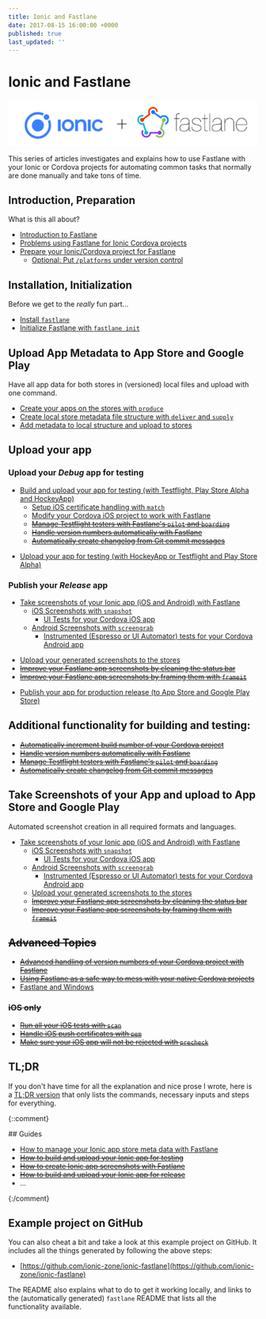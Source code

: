 ```yaml
---
title: Ionic and Fastlane
date: 2017-08-15 16:00:00 +0000
published: true
last_updated: ''
---
```

# Ionic and Fastlane

![Ionic + Fastlane](fastlane/images/ionic_fastlane.png)

This series of articles investigates and explains how to use Fastlane with your Ionic or Cordova projects for automating common tasks that normally are done manually and take tons of time.

## Introduction, Preparation

What is this all about?

- [Introduction to Fastlane](fastlane/introduction-to-fastlane.md)
- [Problems using Fastlane for Ionic Cordova projects](fastlane/problems-with-using-fastlane-for-ionic.md)
- [Prepare your Ionic/Cordova project for Fastlane](fastlane/prepare-your-ionic-project-for-fastlane.md)
  - [Optional: Put `/platforms` under version control](fastlane/put-platforms-under-version-control.md)

## Installation, Initialization

Before we get to the _really_ fun part...

- [Install `fastlane`](fastlane/install-fastlane.md)
- [Initialize Fastlane with `fastlane init`](fastlane/initialize-fastlane-for-your-cordova-ios-and-android-apps.md)

## Upload App Metadata to App Store and Google Play

Have all app data for both stores in (versioned) local files and upload with one command.

- [Create your apps on the stores with `produce`](fastlane/create-your-remote-app-with-fastlane.md)
- [Create local store metadata file structure with `deliver` and `supply`](fastlane/create-local-file-structure.md)
- [Add metadata to local structure and upload to stores](fastlane/add-metadata-and-upload.md)

<div id="future-content">

## Upload your app

### Upload your _Debug_ app for testing

- [Build and upload your app for testing (with Testflight, Play Store Alpha and HockeyApp)](fastlane/build-and-upload-for-testing)
   * [Setup iOS certificate handling with `match`](fastlane/setup-ios-certificate-handling)
   * [Modify your Cordova iOS project to work with Fastlane](fastlane/modify-cordova-ios-project-for-fastlane)
   * ~~[Manage Testflight testers with Fastlane's `pilot` and `boarding`](fastlane/manage-testflight-testers-with-fastlane)~~
   * ~~[Handle version numbers automatically with Fastlane](fastlane/handle-version-numbers-automatically-with-fastlane)~~
   * ~~[Automatically create changelog from Git commit messages](fastlane/automatically-create-changelogs-from-git-commit-messages)~~
</div>

- [Upload your app for testing (with HockeyApp or Testflight and Play Store Alpha)](fastlane/upload-for-testing.md)

### Publish your _Release_ app

- [Take screenshots of your Ionic app (iOS and Android) with Fastlane](fastlane/take-screenshots-of-your-ionic-app-ios-ad-android-with-fastlane)
   * [iOS Screenshots with `snapshot`](fastlane/ios-screenshots-with-snapshot)
     * [UI Tests for your Cordova iOS app ](fastlane/uitest-for-cordova-apps)
   * [Android Screenshots with `screengrab`](fastlane/android-screenshots-with-screengrab)
     * [Instrumented (Espresso or UI Automator) tests for your Cordova Android app](fastlane/instrumented-espresso-or-ui-automator-tests-for-android-cordova-apps)

<div id="future-content">

   * [Upload your generated screenshots to the stores](fastlane/upload-generated-screenshots)
   * ~~[Improve your Fastlane app screenshots by cleaning the status bar](fastlane/improve-generated-screenshots-by-cleaning-status-bar)~~
   * ~~[Improve your Fastlane app screenshots by framing them with `frameit`](fastlane/improve-screenshots-by-framing-them)~~

- [Publish your app for production release (to App Store and Google Play Store)](fastlane/publish-your-app.md)

## Additional functionality for building and testing:

- ~~[Automatically increment build number of your Cordova project](fastlane/increment-build-number.md)~~
- ~~[Handle version numbers automatically with Fastlane](fastlane/handle-version-numbers-automatically-with-fastlane.md)~~
- ~~[Manage Testflight testers with Fastlane's `pilot` and `boarding`](fastlane/manage-testflight-testers-with-fastlane.md)~~
- ~~[Automatically create changelog from Git commit messages](fastlane/automatically-create-changelogs-from-git-commit-messages.md)~~

## Take Screenshots of your App and upload to App Store and Google Play

Automated screenshot creation in all required formats and languages.

- [Take screenshots of your Ionic app (iOS and Android) with Fastlane](fastlane/take-screenshots-of-your-ionic-app-ios-ad-android-with-fastlane.md)
  - [iOS Screenshots with `snapshot`](fastlane/ios-screenshots-with-snapshot.md)
    - [UI Tests for your Cordova iOS app](fastlane/uitest-for-cordova-apps.md)
  - [Android Screenshots with `screengrab`](fastlane/android-screenshots-with-screengrab.md)
    - [Instrumented (Espresso or UI Automator) tests for your Cordova Android app](fastlane/instrumented-espresso-or-ui-automator-tests-for-android-cordova-apps.md)
  - [Upload your generated screenshots to the stores](fastlane/upload-generated-screenshots.md)
  - ~~[Improve your Fastlane app screenshots by cleaning the status bar](fastlane/improve-generated-screenshots-by-cleaning-status-bar.md)~~
  - ~~[Improve your Fastlane app screenshots by framing them with `frameit`](fastlane/improve-screenshots-by-framing-them.md)~~

## ~~Advanced Topics~~

- ~~[Advanced handling of version numbers of your Cordova project with Fastlane](fastlane/advanced-handling-of-version-numbers-with-fastlane.md)~~
- ~~[Using Fastlane as a safe way to mess with your native Cordova projects](fastlane/mess-with-your-native-cordova-projects-with-fastlane.md)~~
- [Fastlane and Windows](fastlane/fastlane-and-windows.md)

### ~~iOS only~~

- ~~[Run all your iOS tests with `scan`](fastlane/run-all-your-tests-with-scan.md)~~
- ~~[Handle iOS push certificates with `pem`](fastlane/handle-ios-push-certificates-with-fastlane.md)~~
- ~~[Make sure your iOS app will not be rejected with `precheck`](fastlane/check-your-ios-metadata-with-precheck.md)~~

</div>

## TL;DR

If you don't have time for all the explanation and nice prose I wrote, here is a [TL;DR version](fastlane/TLDR.md) that only lists the commands, necessary inputs and steps for everything.

{::comment}
<div id="future-content">
## Guides

- [How to manage your Ionic app store meta data with Fastlane](TODO)
- ~~[How to build and upload your Ionic app for testing](TODO)~~
- ~~[How to create Ionic app screenshots with Fastlane](TODO)~~
- ~~[How to build and upload your Ionic app for release](TODO)~~
- ...

</div>
{:/comment}

## Example project on GitHub

You can also cheat a bit and take a look at this example project on GitHub. It includes all the things generated by following the above steps:

- [https://github.com/ionic-zone/ionic-fastlane](https://github.com/ionic-zone/ionic-fastlane)

The README also explains what to do to get it working locally, and links to the (automatically generated) `fastlane` README that lists all the functionality available.
